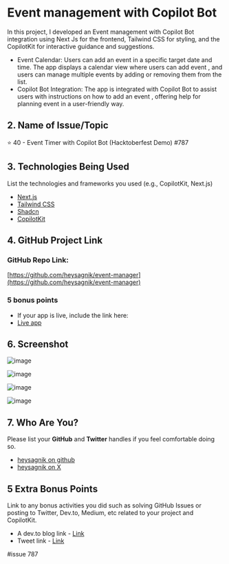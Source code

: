 
# Event management with Copilot Bot
In this project, I developed an Event management with Copilot Bot integration using Next Js for the frontend, Tailwind CSS for styling, and the CopilotKit for interactive guidance and suggestions.

- Event Calendar: Users can add an event in a specific target date and time. The app displays a calendar view where users can add event , and users can manage multiple events by adding or removing them from the list.
- Copilot Bot Integration: The app is integrated with Copilot Bot to assist users with instructions on how to add an event , offering help for planning event in a user-friendly way.

## 2. Name of Issue/Topic

⭐ 40 - Event Timer with Copilot Bot (Hacktoberfest Demo) #787

## 3. Technologies Being Used

List the technologies and frameworks you used (e.g., CopilotKit, Next.js)
- [Next.js](https://nextjs.org)
- [Tailwind CSS](https://tailwindcss.com)
- [Shadcn](https://ui.shadcn.com)
- [CopilotKit](https://copilotkit.ai)


## 4. GitHub Project Link

### GitHub Repo Link: 
[https://github.com/heysagnik/event-manager](https://github.com/heysagnik/event-manager)

### 5 bonus points

- If your app is live, include the link here:
- [Live app](https://https://event-manager-blond.vercel.app/)
 
## 6. Screenshot


![image](https://github.com/user-attachments/assets/16674726-05b6-44a9-a303-a20032777fe6)

![image](https://github.com/user-attachments/assets/02e6e819-a767-4f03-ae76-e0719110fa94)

![image](https://github.com/user-attachments/assets/4b6e25b3-b63f-488d-a3dc-e82f8748f8df)

![image](https://github.com/user-attachments/assets/45638d20-1d80-4d2f-b00f-bd99043efeb6)




## 7. Who Are You?

Please list your **GitHub** and **Twitter** handles if you feel comfortable doing so. 

- [heysagnik on github](https://github.com/heysagnik)
- [heysagnik on X](https://x.com/heysagnik)

## 5 Extra Bonus Points
Link to any bonus activities you did such as solving GitHub Issues or posting to Twitter, Dev.to, Medium, etc related to your project and CopilotKit.
- A dev.to blog link - [Link]()
- Tweet link - [Link]()

#issue 787
